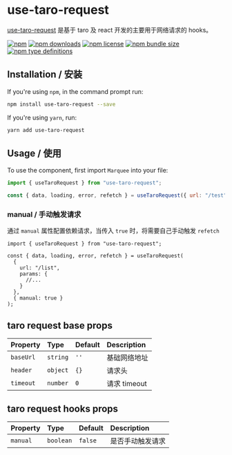 # use-taro-request

[use-taro-request](https://www.npmjs.com/package/use-taro-request) 是基于 taro 及 react 开发的主要用于网络请求的 hooks。

[![npm](https://img.shields.io/npm/v/use-taro-request.svg)](https://www.npmjs.com/package/use-taro-request)
[![npm downloads](https://img.shields.io/npm/dt/use-taro-request.svg)](https://www.npmjs.com/package/use-taro-request)
[![npm license](https://img.shields.io/npm/l/use-taro-request.svg)](https://www.npmjs.com/package/use-taro-request)
[![npm bundle size](https://img.shields.io/bundlephobia/min/use-taro-request.svg)](https://bundlephobia.com/result?p=use-taro-request)
[![npm type definitions](https://img.shields.io/npm/types/use-taro-request.svg)](https://www.npmjs.com/package/use-taro-request)

## Installation / 安装

If you're using `npm`, in the command prompt run:

```sh
npm install use-taro-request --save
```

If you're using `yarn`, run:

```sh
yarn add use-taro-request
```

## Usage / 使用

To use the component, first import `Marquee` into your file:

```jsx
import { useTaroRequest } from "use-taro-request";

const { data, loading, error, refetch } = useTaroRequest({ url: "/test" });
```

### manual / 手动触发请求

通过 `manual` 属性配置依赖请求，当传入 `true` 时，将需要自己手动触发 `refetch`

```tsx static
import { useTaroRequest } from "use-taro-request";

const { data, loading, error, refetch } = useTaroRequest(
  {
    url: "/list",
    params: {
      //...
    }
  },
  { manual: true }
);
```

## taro request base props

| Property  | Type     | Default | Description  |
| :-------- | :------- | :------ | :----------- |
| `baseUrl` | `string` | `''`    | 基础网络地址 |
| `header`  | `object` | `{}`    | 请求头       |
| `timeout` | `number` | `0`     | 请求 timeout |

## taro request hooks props

| Property | Type      | Default | Description      |
| :------- | :-------- | :------ | :--------------- |
| `manual` | `boolean` | `false` | 是否手动触发请求 |
